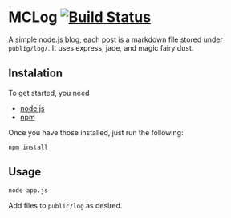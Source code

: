 MCLog [![Build Status](https://secure.travis-ci.org/meatcar/mclog.png)](http://travis-ci.org/meatcar/mclog)
=====

A simple node.js blog, each post is a markdown file stored under `publig/log/`. It uses express, jade, and magic fairy dust.

Instalation
-----------
To get started, you need 

* [node.js](http://nodejs.org)
* [npm](http://npmjs.org/doc/README.html)

Once you have those installed, just run the following:

    npm install

Usage
-----

    node app.js

Add files to `public/log` as desired.

